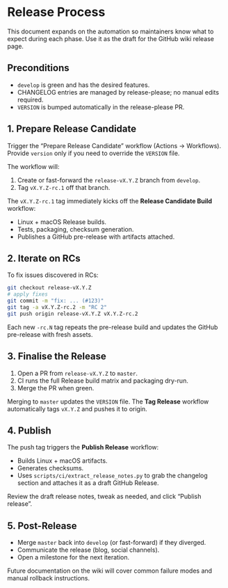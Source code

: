# Release Process

This document expands on the automation so maintainers know what to expect during each phase. Use it as the draft for the GitHub wiki release page.

## Preconditions

- `develop` is green and has the desired features.
- CHANGELOG entries are managed by release-please; no manual edits required.
- `VERSION` is bumped automatically in the release-please PR.

## 1. Prepare Release Candidate

Trigger the “Prepare Release Candidate” workflow (Actions → Workflows). Provide `version` only if you need to override the `VERSION` file.

The workflow will:
1. Create or fast-forward the `release-vX.Y.Z` branch from `develop`.
2. Tag `vX.Y.Z-rc.1` off that branch.

The `vX.Y.Z-rc.1` tag immediately kicks off the **Release Candidate Build** workflow:
- Linux + macOS Release builds.
- Tests, packaging, checksum generation.
- Publishes a GitHub pre-release with artifacts attached.

## 2. Iterate on RCs

To fix issues discovered in RCs:

```bash
git checkout release-vX.Y.Z
# apply fixes
git commit -m "fix: ... (#123)"
git tag -a vX.Y.Z-rc.2 -m "RC 2"
git push origin release-vX.Y.Z vX.Y.Z-rc.2
```

Each new `-rc.N` tag repeats the pre-release build and updates the GitHub pre-release with fresh assets.

## 3. Finalise the Release

1. Open a PR from `release-vX.Y.Z` to `master`.
2. CI runs the full Release build matrix and packaging dry-run.
3. Merge the PR when green.

Merging to `master` updates the `VERSION` file. The **Tag Release** workflow automatically tags `vX.Y.Z` and pushes it to origin.

## 4. Publish

The push tag triggers the **Publish Release** workflow:
- Builds Linux + macOS artifacts.
- Generates checksums.
- Uses `scripts/ci/extract_release_notes.py` to grab the changelog section and attaches it as a draft GitHub Release.

Review the draft release notes, tweak as needed, and click “Publish release”.

## 5. Post-Release

- Merge `master` back into `develop` (or fast-forward) if they diverged.
- Communicate the release (blog, social channels).
- Open a milestone for the next iteration.

Future documentation on the wiki will cover common failure modes and manual rollback instructions.
